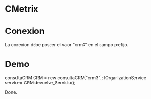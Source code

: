 # CMetrix
Conexion
===========
La conexion debe poseer el valor "crm3" en el campo prefijo.

Demo
===========
consultaCRM CRM             = new consultaCRM("crm3");
IOrganizationService service= CRM.devuelve_Servicio();

Done.
